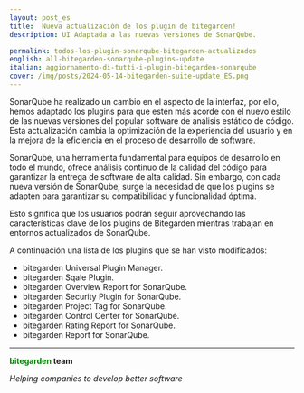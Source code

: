 ```yaml
---
layout: post_es
title:  Nueva actualización de los plugin de bitegarden!
description: UI Adaptada a las nuevas versiones de SonarQube.

permalink: todos-los-plugin-sonarqube-bitegarden-actualizados
english: all-bitegarden-sonarqube-plugins-update
italian: aggiornamento-di-tutti-i-plugin-bitegarden-sonarqube
cover: /img/posts/2024-05-14-bitegarden-suite-update_ES.png
---
```


SonarQube ha realizado un cambio en el aspecto de la interfaz, por ello, hemos adaptado los plugins para que estén más acorde con
el nuevo estilo de las nuevas versiones del popular software de análisis estático de código. Esta actualización 
cambia la optimización de la experiencia del usuario y en la mejora de la eficiencia en el proceso de desarrollo de software.

SonarQube, una herramienta fundamental para equipos de desarrollo en todo el mundo, ofrece análisis continuo de la calidad del código 
para garantizar la entrega de software de alta calidad. Sin embargo,
con cada nueva versión de SonarQube, surge la necesidad de que los plugins se adapten para garantizar su compatibilidad y funcionalidad óptima.

Esto significa que los usuarios podrán seguir aprovechando las características clave de los plugins de Bitegarden mientras trabajan en entornos actualizados de SonarQube.


A continuación una lista de los plugins que se han visto modificados:

- bitegarden Universal Plugin Manager.
- bitegarden Sqale Plugin.
- bitegarden Overview Report for SonarQube.
- bitegarden Security Plugin for SonarQube.
- bitegarden Project Tag for SonarQube.
- bitegarden Control Center for SonarQube.
- bitegarden Rating Report for SonarQube.
- bitegarden Report for SonarQube.

---
**<span style="color: green">bitegarden</span> team**

_Helping companies to develop better software_
